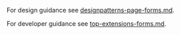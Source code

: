 
For design guidance see [designpatterns-page-forms.md](designpatterns-page-forms.md). 

For developer guidance see [top-extensions-forms.md](top-extensions-forms.md). 
